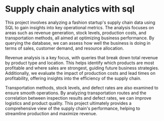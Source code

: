 # Supply chain analytics with sql

This project involves analyzing a fashion startup's supply chain data using SQL to gain insights into key operational metrics. The analysis focuses on areas such as revenue generation, stock levels, production costs, and transportation methods, all aimed at optimizing business performance. By querying the database, we can assess how well the business is doing in terms of sales, customer demand, and resource allocation.

Revenue analysis is a key focus, with queries that break down total revenue by product type and location. This helps identify which products are most profitable and where sales are strongest, guiding future business strategies. Additionally, we evaluate the impact of production costs and lead times on profitability, offering insights into the efficiency of the supply chain.

Transportation methods, stock levels, and defect rates are also examined to ensure smooth operations. By analyzing transportation routes and the correlation between inspection results and defect rates, we can improve logistics and product quality. This project ultimately provides a comprehensive view of the supply chain's performance, helping to streamline production and maximize revenue.

